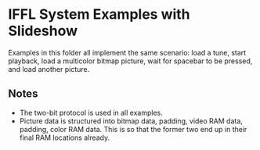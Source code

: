 # IFFL System Examples with Slideshow
Examples in this folder all implement the same scenario: load a tune, start playback, load a multicolor bitmap picture, wait for spacebar to be pressed, and load another picture.

## Notes
- The two-bit protocol is used in all examples.
- Picture data is structured into bitmap data, padding, video RAM data, padding, color RAM data. This is so that the former two end up in their final RAM locations already.
